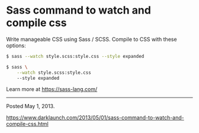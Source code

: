 # Sass command to watch and compile css

Write manageable CSS using Sass / SCSS. Compile to CSS with these options:

```sh
$ sass --watch style.scss:style.css --style expanded
```

```sh
$ sass \
    --watch style.scss:style.css
    --style expanded
```

Learn more at https://sass-lang.com/

---

Posted May 1, 2013.

https://www.darklaunch.com/2013/05/01/sass-command-to-watch-and-compile-css.html
